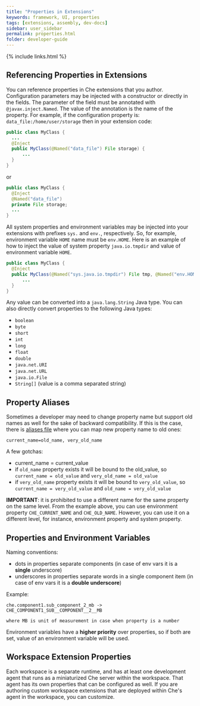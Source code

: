 ```yaml
---
title: "Properties in Extensions"
keywords: framework, UI, properties
tags: [extensions, assembly, dev-docs]
sidebar: user_sidebar
permalink: properties.html
folder: developer-guide
---
```


{% include links.html %}

## Referencing Properties in Extensions  

You can reference properties in Che extensions that you author. Configuration parameters may be injected with a constructor or directly in the fields. The parameter of the field must be annotated with `@javax.inject.Named`. The value of the annotation is the name of the property. For example, if the configuration property is: `data_file:/home/user/storage` then in your extension code:

```java  
public class MyClass {
  ...
  @Inject
  public MyClass(@Named("data_file") File storage) {
      ...
  }
}
```

or

```java  
public class MyClass {
  @Inject
  @Named("data_file")
  private File storage;
  ...
}
```

All system properties and environment variables may be injected into your extensions with prefixes `sys.` and `env.`, respectively. So, for example, environment variable `HOME` name must be `env.HOME`. Here is an example of how to inject the value of system property `java.io.tmpdir` and value of environment variable `HOME`.

```java  
public class MyClass {
  @Inject
  public MyClass(@Named("sys.java.io.tmpdir") File tmp, @Named("env.HOME") File home) {
      ...
  }
}
```
Any value can be converted into a `java.lang.String` Java type. You can also directly convert properties to the following Java types:
  * `boolean`
  * `byte`
  * `short`
  * `int`
  * `long`
  * `float`
  * `double`
  * `java.net.URI`
  * `java.net.URL`
  * `java.io.File`
  * `String[]` (value is a comma separated string)

## Property Aliases

Sometimes a developer may need to change property name but support old names as well for the sake of backward compatibility. If this is the case, there is [aliases file](https://github.com/eclipse/che/blob/master/assembly/assembly-wsmaster-war/src/main/webapp/WEB-INF/classes/che_aliases.properties) where you can map new property name to old ones:

```
current_name=old_name, very_old_name
```

A few gotchas:

* current_name = current_value
* if `old_name` property exists it will be bound to the old_value, so `current_name = old_value` and `very_old_name = old_value`
* if `very_old_name` property exists it will be bound to `very_old_value`, so `current_name = very_old_value` and `old_name = very_old_value`

**IMPORTANT**: it is prohibited to use a different name for the same property on the same level. From the example above, you can use environment property `CHE_CURRENT_NAME` and `CHE_OLD_NAME`. However, you can use it on a different level, for instance, environment property and system property.

## Properties and Environment Variables

Naming conventions:

* dots in properties separate components (in case of env vars it is a **single** underscore)
* underscores in properties separate words in a single component item (in case of env vars it is a **double underscore**)

Example:

```
che.component1.sub_component_2_mb -> CHE_COMPONENT1_SUB__COMPONENT__2__MB

where MB is unit of measurement in case when property is a number
```

Environment variables have a **higher priority** over properties, so if both are set, value of an environment variable will be used.

## Workspace Extension Properties  

Each workspace is a separate runtime, and has at least one development agent that runs as a miniaturized Che server within the workspace. That agent has its own properties that can be configured as well. If you are authoring custom workspace extensions that are deployed within Che's agent in the workspace, you can customize.
